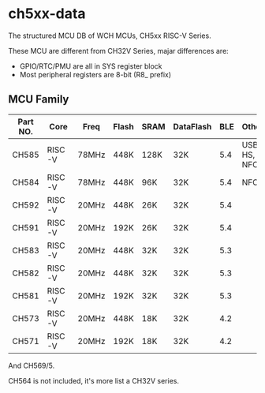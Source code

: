 # ch5xx-data

The structured MCU DB of WCH MCUs, CH5xx RISC-V Series.

These MCU are different from CH32V Series, majar differences are:

- GPIO/RTC/PMU are all in SYS register block
- Most peripheral registers are 8-bit (R8_ prefix)

## MCU Family

| Part NO. | Core   | Freq   | Flash | SRAM | DataFlash | BLE | Other |
|----------|--------|--------|-------|------|-----------|-----|-------|
| CH585    | RISC-V | 78MHz  | 448K  | 128K | 32K       | 5.4 | USB HS, NFC |
| CH584    | RISC-V | 78MHz  | 448K  | 96K  | 32K       | 5.4 | NFC |
| CH592    | RISC-V | 20MHz  | 448K  | 26K  | 32K       | 5.4 | |
| CH591    | RISC-V | 20MHz  | 192K  | 26K  | 32K       | 5.4 | |
| CH583    | RISC-V | 20MHz  | 448K  | 32K  | 32K       | 5.3 | |
| CH582    | RISC-V | 20MHz  | 448K  | 32K  | 32K       | 5.3 | |
| CH581    | RISC-V | 20MHz  | 192K  | 32K  | 32K       | 5.3 | |
| CH573    | RISC-V | 20MHz  | 448K  | 18K  | 32K       | 4.2 | |
| CH571    | RISC-V | 20MHz  | 192K  | 18K  | 32K       | 4.2 | |

And CH569/5.

CH564 is not included, it's more list a CH32V series.
